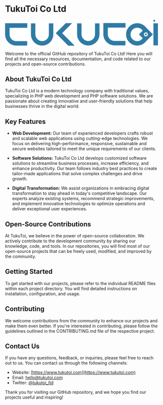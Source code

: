 # TukuToi Co Ltd

![TukuToi Co Ltd Logo](https://github.com/TukuToi/.github/blob/main/assets/logo.svg)

Welcome to the official GitHub repository of TukuToi Co Ltd! Here you will find all the necessary resources, documentation, and code related to our projects and open-source contributions.

## About TukuToi Co Ltd

TukuToi Co Ltd is a modern technology company with traditional values, specializing in PHP web development and PHP software solutions. We are passionate about creating innovative and user-friendly solutions that help businesses thrive in the digital world.

## Key Features

- **Web Development:** Our team of experienced developers crafts robust and scalable web applications using cutting-edge technologies. We focus on delivering high-performance, responsive, sustainable and secure websites tailored to meet the unique requirements of our clients.

- **Software Solutions:** TukuToi Co Ltd develops customized software solutions to streamline business processes, increase efficiency, and enhance productivity. Our team follows industry best practices to create tailor-made applications that solve complex challenges and drive growth.

- **Digital Transformation:** We assist organizations in embracing digital transformation to stay ahead in today's competitive landscape. Our experts analyze existing systems, recommend strategic improvements, and implement innovative technologies to optimize operations and deliver exceptional user experiences.

## Open-Source Contributions

At TukuToi, we believe in the power of open-source collaboration. We actively contribute to the development community by sharing our knowledge, code, and tools. In our repositories, you will find most of our open-source projects that can be freely used, modified, and improved by the community.

## Getting Started

To get started with our projects, please refer to the individual README files within each project directory. You will find detailed instructions on installation, configuration, and usage.

## Contributing

We welcome contributions from the community to enhance our projects and make them even better. If you're interested in contributing, please follow the guidelines outlined in the CONTRIBUTING.md file of the respective project.

## Contact Us

If you have any questions, feedback, or inquiries, please feel free to reach out to us. You can contact us through the following channels:

- Website: [https://www.tukutoi.com](https://www.tukutoi.com)
- Email: hello@tukutoi.com
- Twitter: [@tukutoi_ltd](https://twitter.com/tukutoi_ltd)

Thank you for visiting our GitHub repository, and we hope you find our projects useful and inspiring!
